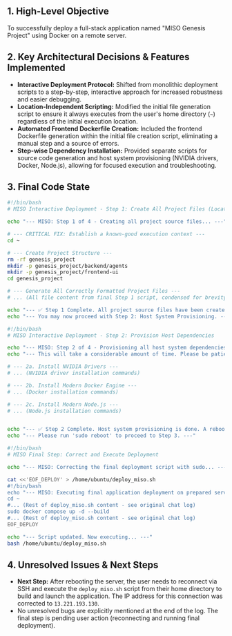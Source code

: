## 1. High-Level Objective ##

To successfully deploy a full-stack application named "MISO Genesis Project" using Docker on a remote server.

## 2. Key Architectural Decisions & Features Implemented ##

* **Interactive Deployment Protocol:** Shifted from monolithic deployment scripts to a step-by-step, interactive approach for increased robustness and easier debugging.
* **Location-Independent Scripting:**  Modified the initial file generation script to ensure it always executes from the user's home directory (`~`) regardless of the initial execution location.
* **Automated Frontend Dockerfile Creation:** Included the frontend Dockerfile generation within the initial file creation script, eliminating a manual step and a source of errors.
* **Step-wise Dependency Installation:** Provided separate scripts for source code generation and host system provisioning (NVIDIA drivers, Docker, Node.js), allowing for focused execution and troubleshooting.


## 3. Final Code State ##

```bash
#!/bin/bash
# MISO Interactive Deployment - Step 1: Create All Project Files (Location Independent)

echo "--- MISO: Step 1 of 4 - Creating all project source files... ---"

# --- CRITICAL FIX: Establish a known-good execution context ---
cd ~

# --- Create Project Structure ---
rm -rf genesis_project
mkdir -p genesis_project/backend/agents
mkdir -p genesis_project/frontend-ui
cd genesis_project

# --- Generate All Correctly Formatted Project Files ---
# ... (All file content from final Step 1 script, condensed for brevity.  See original chat log for full code) ...

echo "--- ✅ Step 1 Complete. All project source files have been created. ---"
echo "--- You may now proceed with Step 2: Host System Provisioning. ---"

```

```bash
#!/bin/bash
# MISO Interactive Deployment - Step 2: Provision Host Dependencies

echo "--- MISO: Step 2 of 4 - Provisioning all host system dependencies... ---"
echo "--- This will take a considerable amount of time. Please be patient. ---"

# --- 2a. Install NVIDIA Drivers ---
# ... (NVIDIA driver installation commands)

# --- 2b. Install Modern Docker Engine ---
# ... (Docker installation commands)

# --- 2c. Install Modern Node.js ---
# ... (Node.js installation commands)


echo "--- ✅ Step 2 Complete. Host system provisioning is done. A reboot is required. ---"
echo "--- Please run 'sudo reboot' to proceed to Step 3. ---"
```

```bash
#!/bin/bash
# MISO Final Step: Correct and Execute Deployment

echo "--- MISO: Correcting the final deployment script with sudo... ---"

cat <<'EOF_DEPLOY' > /home/ubuntu/deploy_miso.sh
#!/bin/bash
echo "--- MISO: Executing final application deployment on prepared server. ---"
cd ~
#... (Rest of deploy_miso.sh content - see original chat log)
sudo docker compose up -d --build
#... (Rest of deploy_miso.sh content - see original chat log)
EOF_DEPLOY

echo "--- Script updated. Now executing... ---"
bash /home/ubuntu/deploy_miso.sh

```



## 4. Unresolved Issues & Next Steps ##

* **Next Step:** After rebooting the server, the user needs to reconnect via SSH and execute the `deploy_miso.sh` script from their home directory to build and launch the application.  The IP address for this connection was corrected to `13.221.193.130`.
*  No unresolved bugs are explicitly mentioned at the end of the log. The final step is pending user action (reconnecting and running final deployment).

